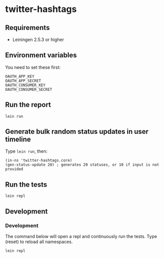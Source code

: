 # twitter-hashtags

## Requirements

- Leiningen 2.5.3 or higher

## Environment variables
You need to set these first:

    OAUTH_APP_KEY
    OAUTH_APP_SECRET
    OAUTH_CONSUMER_KEY
    OAUTH_CONSUMER_SECRET

## Run the report

    lein run

## Generate bulk random status updates in user timeline

Type `lein run`, then:

    (in-ns 'twitter-hashtags.core)
    (gen-status-update 20) ; generates 20 statuses, or 10 if input is not provided

## Run the tests

    lein repl

## Development

### Development
The command below will open a repl and continuously run the tests.
Type (reset) to reload all namespaces.

    lein repl